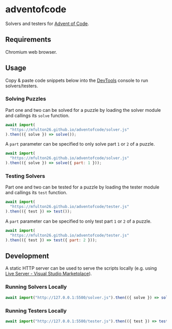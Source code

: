# adventofcode

Solvers and testers for [Advent of Code](https://adventofcode.com/).

## Requirements

Chromium web browser.

## Usage

Copy & paste code snippets below into the [DevTools](https://devtools.chrome.com) console to run solvers/testers.

### Solving Puzzles

Part one and two can be solved for a puzzle by loading the solver module and callings its `solve` function.

```js
await import(
  "https://mfulton26.github.io/adventofcode/solver.js"
).then(({ solve }) => solve());
```

A `part` parameter can be specified to only solve part `1` or `2` of a puzzle.

```js
await import(
  "https://mfulton26.github.io/adventofcode/solver.js"
).then(({ solve }) => solve({ part: 1 }));
```

### Testing Solvers

Part one and two can be tested for a puzzle by loading the tester module and callings its `test` function.

```js
await import(
  "https://mfulton26.github.io/adventofcode/tester.js"
).then(({ test }) => test());
```

A `part` parameter can be specified to only test part `1` or `2` of a puzzle.

```js
await import(
  "https://mfulton26.github.io/adventofcode/tester.js"
).then(({ test }) => test({ part: 2 }));
```

## Development

A static HTTP server can be used to serve the scripts locally (e.g. using [Live Server - Visual Studio Marketplace](https://marketplace.visualstudio.com/items?itemName=ritwickdey.LiveServer)).

### Running Solvers Locally

```js
await import("http://127.0.0.1:5500/solver.js").then(({ solve }) => solve());
```

### Running Testers Locally

```js
await import("http://127.0.0.1:5500/tester.js").then(({ test }) => test());
```
